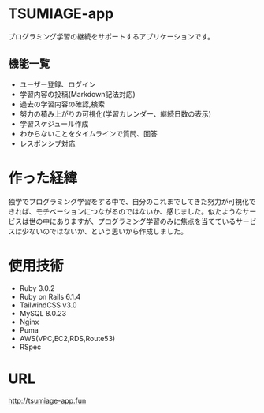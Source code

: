 # TSUMIAGE-app

プログラミング学習の継続をサポートするアプリケーションです。

## 機能一覧
- ユーザー登録、ログイン
- 学習内容の投稿(Markdown記法対応)
- 過去の学習内容の確認,検索
- 努力の積み上がりの可視化(学習カレンダー、継続日数の表示)
- 学習スケジュール作成
- わからないことをタイムラインで質問、回答
- レスポンシブ対応

# 作った経緯
独学でプログラミング学習をする中で、自分のこれまでしてきた努力が可視化できれば、モチベーションにつながるのではないか、感じました。似たようなサービスは世の中にありますが、プログラミング学習のみに焦点を当てているサービスは少ないのではないか、という思いから作成しました。

# 使用技術
- Ruby 3.0.2
- Ruby on Rails 6.1.4
- TailwindCSS v3.0
- MySQL 8.0.23
- Nginx
- Puma
- AWS(VPC,EC2,RDS,Route53)
- RSpec

# URL
http://tsumiage-app.fun




